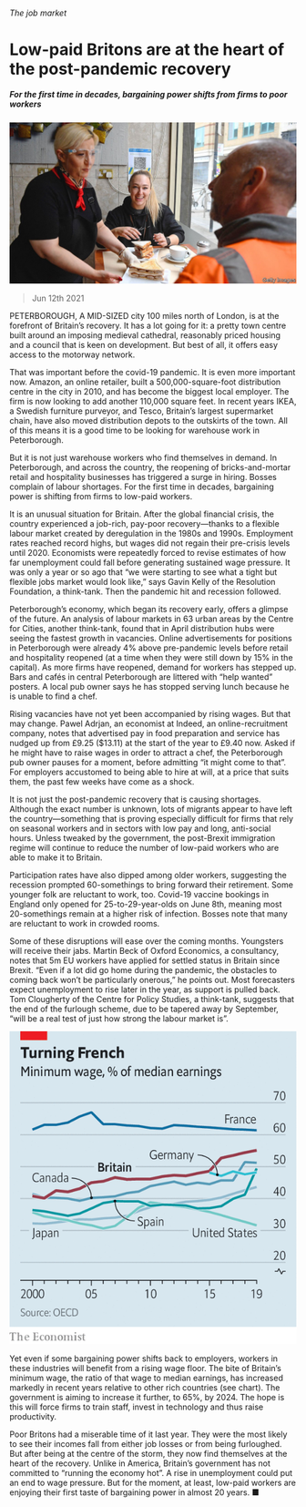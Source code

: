 ###### The job market

# Low-paid Britons are at the heart of the post-pandemic recovery 

##### For the first time in decades, bargaining power shifts from firms to poor workers 

![image](images/20210612_BRP004_0.jpg) 

> Jun 12th 2021 

PETERBOROUGH, A MID-SIZED city 100 miles north of London, is at the forefront of Britain’s recovery. It has a lot going for it: a pretty town centre built around an imposing medieval cathedral, reasonably priced housing and a council that is keen on development. But best of all, it offers easy access to the motorway network.

That was important before the covid-19 pandemic. It is even more important now. Amazon, an online retailer, built a 500,000-square-foot distribution centre in the city in 2010, and has become the biggest local employer. The firm is now looking to add another 110,000 square feet. In recent years IKEA, a Swedish furniture purveyor, and Tesco, Britain’s largest supermarket chain, have also moved distribution depots to the outskirts of the town. All of this means it is a good time to be looking for warehouse work in Peterborough.


But it is not just warehouse workers who find themselves in demand. In Peterborough, and across the country, the reopening of bricks-and-mortar retail and hospitality businesses has triggered a surge in hiring. Bosses complain of labour shortages. For the first time in decades, bargaining power is shifting from firms to low-paid workers.

It is an unusual situation for Britain. After the global financial crisis, the country experienced a job-rich, pay-poor recovery—thanks to a flexible labour market created by deregulation in the 1980s and 1990s. Employment rates reached record highs, but wages did not regain their pre-crisis levels until 2020. Economists were repeatedly forced to revise estimates of how far unemployment could fall before generating sustained wage pressure. It was only a year or so ago that “we were starting to see what a tight but flexible jobs market would look like,” says Gavin Kelly of the Resolution Foundation, a think-tank. Then the pandemic hit and recession followed.


Peterborough’s economy, which began its recovery early, offers a glimpse of the future. An analysis of labour markets in 63 urban areas by the Centre for Cities, another think-tank, found that in April distribution hubs were seeing the fastest growth in vacancies. Online advertisements for positions in Peterborough were already 4% above pre-pandemic levels before retail and hospitality reopened (at a time when they were still down by 15% in the capital). As more firms have reopened, demand for workers has stepped up. Bars and cafés in central Peterborough are littered with “help wanted” posters. A local pub owner says he has stopped serving lunch because he is unable to find a chef.

Rising vacancies have not yet been accompanied by rising wages. But that may change. Pawel Adrjan, an economist at Indeed, an online-recruitment company, notes that advertised pay in food preparation and service has nudged up from £9.25 ($13.11) at the start of the year to £9.40 now. Asked if he might have to raise wages in order to attract a chef, the Peterborough pub owner pauses for a moment, before admitting “it might come to that”. For employers accustomed to being able to hire at will, at a price that suits them, the past few weeks have come as a shock.

It is not just the post-pandemic recovery that is causing shortages. Although the exact number is unknown, lots of migrants appear to have left the country—something that is proving especially difficult for firms that rely on seasonal workers and in sectors with low pay and long, anti-social hours. Unless tweaked by the government, the post-Brexit immigration regime will continue to reduce the number of low-paid workers who are able to make it to Britain.

Participation rates have also dipped among older workers, suggesting the recession prompted 60-somethings to bring forward their retirement. Some younger folk are reluctant to work, too. Covid-19 vaccine bookings in England only opened for 25-to-29-year-olds on June 8th, meaning most 20-somethings remain at a higher risk of infection. Bosses note that many are reluctant to work in crowded rooms.

Some of these disruptions will ease over the coming months. Youngsters will receive their jabs. Martin Beck of Oxford Economics, a consultancy, notes that 5m EU workers have applied for settled status in Britain since Brexit. “Even if a lot did go home during the pandemic, the obstacles to coming back won’t be particularly onerous,” he points out. Most forecasters expect unemployment to rise later in the year, as support is pulled back. Tom Clougherty of the Centre for Policy Studies, a think-tank, suggests that the end of the furlough scheme, due to be tapered away by September, “will be a real test of just how strong the labour market is”.

![image](images/20210612_BRC535.png) 


Yet even if some bargaining power shifts back to employers, workers in these industries will benefit from a rising wage floor. The bite of Britain’s minimum wage, the ratio of that wage to median earnings, has increased markedly in recent years relative to other rich countries (see chart). The government is aiming to increase it further, to 65%, by 2024. The hope is this will force firms to train staff, invest in technology and thus raise productivity.

Poor Britons had a miserable time of it last year. They were the most likely to see their incomes fall from either job losses or from being furloughed. But after being at the centre of the storm, they now find themselves at the heart of the recovery. Unlike in America, Britain’s government has not committed to “running the economy hot”. A rise in unemployment could put an end to wage pressure. But for the moment, at least, low-paid workers are enjoying their first taste of bargaining power in almost 20 years. ■

